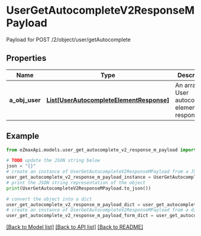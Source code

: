 # UserGetAutocompleteV2ResponseMPayload

Payload for POST /2/object/user/getAutocomplete

## Properties

Name | Type | Description | Notes
------------ | ------------- | ------------- | -------------
**a_obj_user** | [**List[UserAutocompleteElementResponse]**](UserAutocompleteElementResponse.md) | An array of User autocomplete element response. | 

## Example

```python
from eZmaxApi.models.user_get_autocomplete_v2_response_m_payload import UserGetAutocompleteV2ResponseMPayload

# TODO update the JSON string below
json = "{}"
# create an instance of UserGetAutocompleteV2ResponseMPayload from a JSON string
user_get_autocomplete_v2_response_m_payload_instance = UserGetAutocompleteV2ResponseMPayload.from_json(json)
# print the JSON string representation of the object
print(UserGetAutocompleteV2ResponseMPayload.to_json())

# convert the object into a dict
user_get_autocomplete_v2_response_m_payload_dict = user_get_autocomplete_v2_response_m_payload_instance.to_dict()
# create an instance of UserGetAutocompleteV2ResponseMPayload from a dict
user_get_autocomplete_v2_response_m_payload_form_dict = user_get_autocomplete_v2_response_m_payload.from_dict(user_get_autocomplete_v2_response_m_payload_dict)
```
[[Back to Model list]](../README.md#documentation-for-models) [[Back to API list]](../README.md#documentation-for-api-endpoints) [[Back to README]](../README.md)


